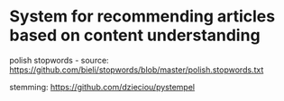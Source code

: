 # System for recommending articles based on content understanding


polish stopwords - source: https://github.com/bieli/stopwords/blob/master/polish.stopwords.txt

stemming: https://github.com/dzieciou/pystempel